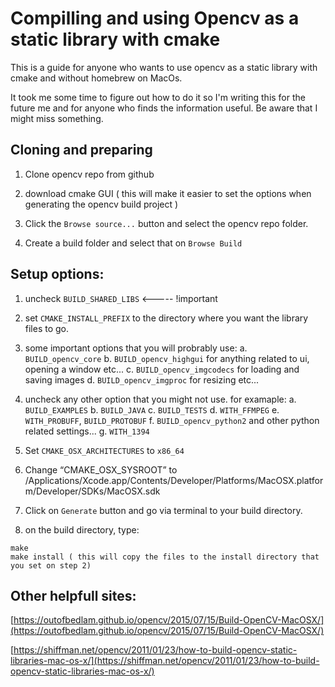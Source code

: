 # Compilling and using Opencv as a static library with cmake


This is a guide for anyone who wants to use opencv as a static library with cmake and without homebrew on MacOs. 

It took me some time to figure out how to do it so I'm writing this for the future me and for anyone who finds the information useful. Be aware that I might miss something.


## Cloning and preparing
1. Clone opencv repo from github 
2. download cmake GUI ( this will make it easier to set the options when generating the opencv build project )

3. Click the `Browse source...` button and select the opencv repo folder. 
4. Create a build folder and select that on `Browse Build`

## Setup options:

1. uncheck `BUILD_SHARED_LIBS` <----- !important
2. set `CMAKE_INSTALL_PREFIX` to the directory where you want the library files to go.

3. some important options that you will probrably use: 
	a. `BUILD_opencv_core` 
	b. `BUILD_opencv_highgui` for anything related to ui, opening a window etc...
	c. `BUILD_opencv_imgcodecs` for loading and saving images
	d. `BUILD_opencv_imgproc`  for resizing etc... 

4. uncheck  any other option that you might not use. for examaple:
	a. `BUILD_EXAMPLES`
	b. `BUILD_JAVA`
	c. `BUILD_TESTS`
	d. `WITH_FFMPEG`
	e. `WITH_PROBUFF`, `BUILD_PROTOBUF`
	f. `BUILD_opencv_python2` and other python related settings...
	g. `WITH_1394`


5. Set `CMAKE_OSX_ARCHITECTURES` to `x86_64`

6. Change “CMAKE_OSX_SYSROOT” to /Applications/Xcode.app/Contents/Developer/Platforms/MacOSX.platform/Developer/SDKs/MacOSX.sdk

7. Click on `Generate` button and go via terminal to your build directory.

8. on the build directory, type:
 ```
 make
 make install ( this will copy the files to the install directory that you set on step 2)
 ```


## Other helpfull sites:
[https://outofbedlam.github.io/opencv/2015/07/15/Build-OpenCV-MacOSX/](https://outofbedlam.github.io/opencv/2015/07/15/Build-OpenCV-MacOSX/)

[https://shiffman.net/opencv/2011/01/23/how-to-build-opencv-static-libraries-mac-os-x/](https://shiffman.net/opencv/2011/01/23/how-to-build-opencv-static-libraries-mac-os-x/)
